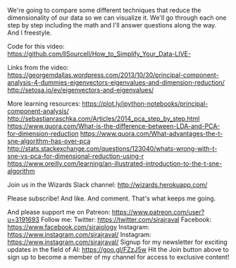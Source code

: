 We're going to compare some different techniques that reduce the dimensionality of our data so we can visualize it. We'll go through each one step by step including the math and I'll answer questions along the way. And I freestyle.

Code for this video:
https://github.com/llSourcell/How_to_Simplify_Your_Data-LIVE-

Links from the video:
https://georgemdallas.wordpress.com/2013/10/30/principal-component-analysis-4-dummies-eigenvectors-eigenvalues-and-dimension-reduction/
http://setosa.io/ev/eigenvectors-and-eigenvalues/

More learning resources:
https://plot.ly/ipython-notebooks/principal-component-analysis/
http://sebastianraschka.com/Articles/2014_pca_step_by_step.html
https://www.quora.com/What-is-the-difference-between-LDA-and-PCA-for-dimension-reduction
https://www.quora.com/What-advantages-the-t-sne-algorithm-has-over-pca
http://stats.stackexchange.com/questions/123040/whats-wrong-with-t-sne-vs-pca-for-dimensional-reduction-using-r
https://www.oreilly.com/learning/an-illustrated-introduction-to-the-t-sne-algorithm

Join us in the Wizards Slack channel:
http://wizards.herokuapp.com/

Please subscribe! And like. And comment. That's what keeps me going. 

And please support me on Patreon:
https://www.patreon.com/user?u=3191693
Follow me:
Twitter: https://twitter.com/sirajraval
Facebook: https://www.facebook.com/sirajology Instagram: https://www.instagram.com/sirajraval/ Instagram: https://www.instagram.com/sirajraval/ 
Signup for my newsletter for exciting updates in the field of AI:
https://goo.gl/FZzJ5w
Hit the Join button above to sign up to become a member of my channel for access to exclusive content!